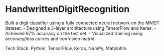 # HandwrittenDigitRecognition
Built a digit classifier using a fully connected neural network on the MNIST dataset. - Designed a 3-layer
architecture using TensorFlow and Keras. - Achieved 97% accuracy on the test set. - Visualized training
using accuracy/loss curves and confusion matrix.

Tech Stack: Python, TensorFlow, Keras, NumPy, Matplotlib
